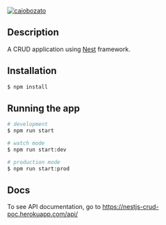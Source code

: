 [![caiobozato](https://circleci.com/gh/caiobozato/nestjs-mongo.svg?style=svg)](https://app.circleci.com/pipelines/github/caiobozato/nestjs-mongo)

## Description

A CRUD application using [Nest](https://github.com/nestjs/nest) framework.

## Installation

```bash
$ npm install
```

## Running the app

```bash
# development
$ npm run start

# watch mode
$ npm run start:dev

# production mode
$ npm run start:prod
```

## Docs

To see API documentation, go to https://nestjs-crud-poc.herokuapp.com/api/
